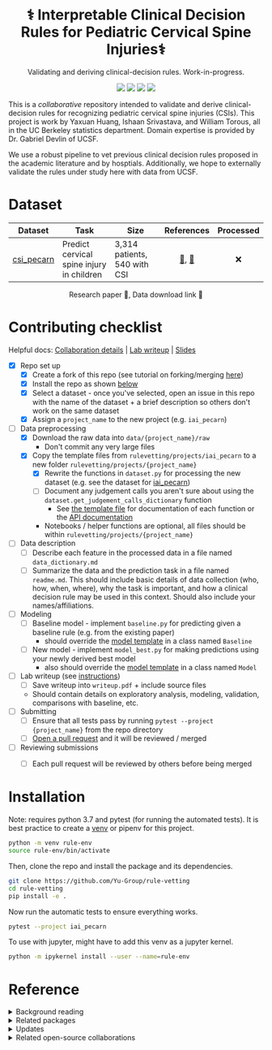 <h1 align="center">⚕️ Interpretable Clinical Decision Rules for Pediatric Cervical Spine Injuries⚕️️</h1>
<p align="center"> Validating and deriving clinical-decision rules. Work-in-progress.
</p>

<p align="center">
  <img src="https://img.shields.io/badge/license-mit-blue.svg">
  <img src="https://img.shields.io/badge/python-3.8-blue">
  <a href="https://github.com/Yu-Group/rule-vetting/actions"><img src="https://github.com/Yu-Group/rule-vetting/workflows/tests/badge.svg"></a>
  <img src="https://img.shields.io/github/checks-status/Yu-Group/rule-vetting/master">
</p>  

This is a *collaborative* repository intended to validate and derive clinical-decision rules for recognizing pediatric cervical spine injuries (CSIs). This project is work by Yaxuan Huang, Ishaan Srivastava, and William Torous, all in the UC Berkeley statistics department. Domain expertise is provided by Dr. Gabriel Devlin of UCSF.

We use a robust pipeline to vet previous clinical decision rules proposed in the academic literature and by hosptials. Additionally, we hope to externally validate the rules under study here with data from UCSF.

# Dataset

| Dataset |  Task                                                        | Size                            | References | Processed |
| ---------- | ----- | ----------------------------------------------------------- | :-------------------------------: | :--: |
|[csi_pecarn](rulevetting/projects/csi_pecarn)| Predict cervical spine injury in children | 3,314 patients, 540 with CSI | [📄](https://pecarn.org/studyDatasets/documents/Kuppermann_2009_The-Lancet_000.pdf), [🔗](https://pecarn.org/datasets/) |❌|


<p align="center">
    Research paper 📄, Data download link 🔗 
</br>
</p>

# Contributing checklist

Helpful docs: [Collaboration details](docs/collaborating_for_data_scientists.md) | [Lab writeup](docs/lab_writeup.md) | [Slides](https://rules.csinva.io/pres/index.html#/)

- [x] Repo set up
  - [x] Create a fork of this repo (see tutorial on forking/merging [here](https://jarv.is/notes/how-to-pull-request-fork-github/))
  - [x] Install the repo as shown [below](https://github.com/Yu-Group/rule-vetting#installation)
  - [x] Select a dataset - once you've selected, open an issue in this repo with the name of the dataset + a brief description so others don't work on the same dataset 	
  - [x] Assign a `project_name` to the new project (e.g. `iai_pecarn`) 	
- [ ] Data preprocessing
  - [x] Download the raw data into `data/{project_name}/raw`
    - Don't commit any very large files
  - [x] Copy the template files from `rulevetting/projects/iai_pecarn` to a new folder `rulevetting/projects/{project_name}`
	- [x] Rewrite the functions in `dataset.py` for processing the new dataset (e.g. see the dataset for [iai_pecarn](rulevetting/projects/iai_pecarn/dataset.py))
    - [ ] Document any judgement calls you aren't sure about using the `dataset.get_judgement_calls_dictionary` function
        - See [the template file](rulevetting/templates/dataset.py) for documentation of each function or the [API documentation](https://yu-group.github.io/rule-vetting/)
    - Notebooks / helper functions are optional, all files should be within `rulevetting/projects/{project_name}`
- [ ] Data description
  - [ ] Describe each feature in the processed data in a file named `data_dictionary.md`
  - [ ] Summarize the data and the prediction task in a file named `readme.md`. This should include basic details of data collection (who, how, when, where), why the task is important, and how a clinical decision rule may be used in this context. Should also include your names/affiliations.
- [ ] Modeling
  - [ ] Baseline model - implement `baseline.py` for predicting given a baseline rule (e.g. from the existing paper)
    - should override the [model template](rulevetting/templates/model.py) in a class named `Baseline`
  - [ ] New model - implement `model_best.py` for making predictions using your newly derived best model
    - also should override the [model template](rulevetting/templates/model.py) in a class named `Model`
- [ ] Lab writeup (see [instructions](docs/lab_writeup.md))    
  - [ ] Save writeup into `writeup.pdf` + include source files
  - Should contain details on exploratory analysis, modeling, validation, comparisons with baseline, etc.
- [ ] Submitting
  - [ ] Ensure that all tests pass by running `pytest --project {project_name}` from the repo directory
  - [ ] [Open a pull request](https://jarv.is/notes/how-to-pull-request-fork-github/) and it will be reviewed / merged
- [ ] Reviewing submissions
  - [ ] Each pull request will be reviewed by others before being merged



# Installation

Note: requires python 3.7 and pytest (for running the automated tests). 
It is best practice to create a [venv](https://docs.python.org/3/tutorial/venv.html) or pipenv for this project.

```bash
python -m venv rule-env
source rule-env/bin/activate
```

Then, clone the repo and install the package and its dependencies.

```bash
git clone https://github.com/Yu-Group/rule-vetting
cd rule-vetting
pip install -e .
```

Now run the automatic tests to ensure everything works.

```bash
pytest --project iai_pecarn
```

To use with jupyter, might have to add this venv as a jupyter kernel.

```bash
python -m ipykernel install --user --name=rule-env
```
# Reference
<details>
<summary>Background reading</summary>
<ul>
  <li>Be familiar with the <a href="https://github.com/csinva/imodels">imodels</a>: package</li>
  <li>See the <a href="https://www.equator-network.org/reporting-guidelines/tripod-statement/">TRIPOD</a> statement on medical reporting</li>
  <li>See the <a href="https://www.pnas.org/content/117/8/3920">Veridical data science</a> paper</li>
</ul>
</details>

<details>
<summary>Related packages</summary>
<ul>
  <li><a href="https://github.com/csinva/imodels">imodels</a>: rule-based modeling</li>
  <li><a href="https://github.com/Yu-Group/veridical-flow">veridical-flow</a>: stability-based analysis</li>
  <li><a href="https://github.com/trevorstephens/gplearn/tree/ad57cb18caafdb02cca861aea712f1bf3ed5016e">gplearn</a>: symbolic regression/classification</li>
  <li><a href="https://github.com/dswah/pyGAM">pygam</a>: generative additive models</li>
  <li><a href="https://github.com/interpretml/interpret">interpretml</a>: boosting-based gam</li>
</ul>
</details>

<details>
<summary>Updates</summary>
<ul>
  <li>For updates, star the repo, <a href="https://github.com/csinva/csinva.github.io">see this related repo</a>, or follow <a href="https://twitter.com/csinva_">@csinva_</a></li>
  <li>Please make sure to give authors of original datasets appropriate credit!</li>
  <li>Contributing: pull requests <a href="https://github.com/csinva/imodels/blob/master/docs/contributing.md">very welcome</a>!</li>
</ul>
</details>

<details>
<summary>Related open-source collaborations</summary>
<ul>
  <li>The <a href="https://github.com/csinva/imodels">imodels package</a> maintains many of the rule-based models here</li>
  <li>Inspired by the <a href="https://github.com/csinva/imodels">BIG-bench</a> effort.</li>
  <li>See also <a href="https://github.com/GEM-benchmark/NL-Augmenter">NL-Augmenter</a> and <a href="https://github.com/allenai/natural-instructions-expansion">NLI-Expansion</a></li>
</ul>
</details>
